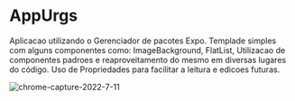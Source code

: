 # AppUrgs
Aplicacao utilizando o Gerenciador de pacotes Expo. Templade simples com alguns componentes como: ImageBackground, FlatList, Utilizacao de componentes padroes e reaproveitamento do mesmo em diversas lugares do código. Uso de Propriedades para facilitar a leitura e edicoes futuras.


![chrome-capture-2022-7-11](https://user-images.githubusercontent.com/106246945/184060584-63f3e5db-43b8-4c21-b57e-a90a11860818.gif)
